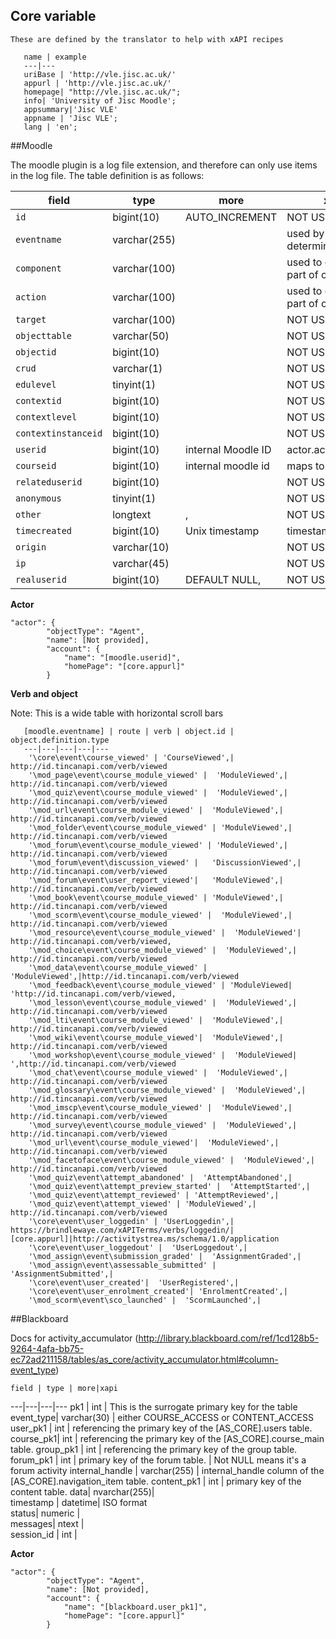 ## Core variable
```
These are defined by the translator to help with xAPI recipes

   name | example
   ---|---
   uriBase | 'http://vle.jisc.ac.uk/'
   appurl | 'http://vle.jisc.ac.uk/'
   homepage| "http://vle.jisc.ac.uk/";
   info| 'University of Jisc Moodle';
   appsummary|'Jisc VLE'
   appname | 'Jisc VLE';
   lang | 'en';
```

##Moodle

The moodle plugin is a log file extension, and therefore can only use items in the log file.  The table definition is as follows:


   field | type | more | xapi 
   ---|---|---|---
   `id` |bigint(10) |AUTO_INCREMENT | NOT USED
 `eventname`|  varchar(255) |  | used by plugin to determine verb
  `component`|  varchar(100)|  | used to construct part of object ID
  `action`|  varchar(100) |  | used to construct part of object ID
  `target`|  varchar(100)|  | NOT USED
  `objecttable` | varchar(50)|  | NOT USED
  `objectid` | bigint(10) | | NOT USED
  `crud` | varchar(1) | | NOT USED
  `edulevel` | tinyint(1) | | NOT USED
  `contextid`|  bigint(10)|  | NOT USED
  `contextlevel` | bigint(10)|  | NOT USED
  `contextinstanceid` | bigint(10)|  | NOT USED
  `userid` | bigint(10)|  internal Moodle ID| actor.account.name
  `courseid` | bigint(10) | internal moodle id | maps to courseid
  `relateduserid`|  bigint(10) |  | NOT USED
  `anonymous` | tinyint(1)|   | NOT USED
  `other`|  longtext| ,| NOT USED
  `timecreated` | bigint(10) | Unix timestamp | timestamp
  `origin`|  varchar(10)|  | NOT USED
  `ip` | varchar(45) |  | NOT USED
  `realuserid`|  bigint(10)|  DEFAULT NULL, | NOT USED

**Actor**
```
"actor": {
        "objectType": "Agent",
        "name": [Not provided],
        "account": {
            "name": "[moodle.userid]",
            "homePage": "[core.appurl]"
        }
```
**Verb and object**

Note: This is a wide table with horizontal scroll bars

       [moodle.eventname] | route | verb | object.id | object.definition.type
       ---|---|---|---|---
        '\core\event\course_viewed' | 'CourseViewed',| http://id.tincanapi.com/verb/viewed
        '\mod_page\event\course_module_viewed' |  'ModuleViewed',| http://id.tincanapi.com/verb/viewed
        '\mod_quiz\event\course_module_viewed' |  'ModuleViewed',| http://id.tincanapi.com/verb/viewed
        '\mod_url\event\course_module_viewed' |  'ModuleViewed',| http://id.tincanapi.com/verb/viewed
        '\mod_folder\event\course_module_viewed' | 'ModuleViewed',| http://id.tincanapi.com/verb/viewed
        '\mod_forum\event\course_module_viewed' | 'ModuleViewed',| http://id.tincanapi.com/verb/viewed
        '\mod_forum\event\discussion_viewed' |   'DiscussionViewed',| http://id.tincanapi.com/verb/viewed
        '\mod_forum\event\user_report_viewed'|   'ModuleViewed',| http://id.tincanapi.com/verb/viewed
        '\mod_book\event\course_module_viewed' | 'ModuleViewed',| http://id.tincanapi.com/verb/viewed
        '\mod_scorm\event\course_module_viewed' |  'ModuleViewed',| http://id.tincanapi.com/verb/viewed
        '\mod_resource\event\course_module_viewed' |  'ModuleViewed'| http://id.tincanapi.com/verb/viewed,
        '\mod_choice\event\course_module_viewed' |  'ModuleViewed',| http://id.tincanapi.com/verb/viewed
        '\mod_data\event\course_module_viewed' |  'ModuleViewed',|http://id.tincanapi.com/verb/viewed 
        '\mod_feedback\event\course_module_viewed' | 'ModuleViewed| 'http://id.tincanapi.com/verb/viewed,
        '\mod_lesson\event\course_module_viewed' |  'ModuleViewed',| http://id.tincanapi.com/verb/viewed
        '\mod_lti\event\course_module_viewed' |  'ModuleViewed',| http://id.tincanapi.com/verb/viewed
        '\mod_wiki\event\course_module_viewed'|  'ModuleViewed',| http://id.tincanapi.com/verb/viewed
        '\mod_workshop\event\course_module_viewed' |  'ModuleViewed| ',http://id.tincanapi.com/verb/viewed
        '\mod_chat\event\course_module_viewed' |  'ModuleViewed',| http://id.tincanapi.com/verb/viewed
        '\mod_glossary\event\course_module_viewed' |  'ModuleViewed',| http://id.tincanapi.com/verb/viewed
        '\mod_imscp\event\course_module_viewed' |  'ModuleViewed',| http://id.tincanapi.com/verb/viewed
        '\mod_survey\event\course_module_viewed' |  'ModuleViewed',| http://id.tincanapi.com/verb/viewed
        '\mod_url\event\course_module_viewed'|  'ModuleViewed',| http://id.tincanapi.com/verb/viewed
        '\mod_facetoface\event\course_module_viewed' |  'ModuleViewed',| http://id.tincanapi.com/verb/viewed
        '\mod_quiz\event\attempt_abandoned' |  'AttemptAbandoned',| 
        '\mod_quiz\event\attempt_preview_started' |  'AttemptStarted',| 
        '\mod_quiz\event\attempt_reviewed' | 'AttemptReviewed',| 
        '\mod_quiz\event\attempt_viewed' | 'ModuleViewed',| http://id.tincanapi.com/verb/viewed
        '\core\event\user_loggedin' | 'UserLoggedin',| https://brindlewaye.com/xAPITerms/verbs/loggedin/|[core.appurl]|http://activitystrea.ms/schema/1.0/application
        '\core\event\user_loggedout' |  'UserLoggedout',| 
        '\mod_assign\event\submission_graded' |  'AssignmentGraded',| 
        '\mod_assign\event\assessable_submitted' |  'AssignmentSubmitted',| 
        '\core\event\user_created'|  'UserRegistered',| 
        '\core\event\user_enrolment_created'| 'EnrolmentCreated',| 
        '\mod_scorm\event\sco_launched' |  'ScormLaunched',| 


##Blackboard

Docs for activity_accumulator
(http://library.blackboard.com/ref/1cd128b5-9264-4afa-bb75-ec72ad211158/tables/as_core/activity_accumulator.html#column-event_type)
    
    field | type | more|xapi
   ---|---|---|---
  pk1	  |  int		 |   This is the surrogate primary key for the table
  event_type| 	   varchar(30)	| 	either COURSE_ACCESS or CONTENT_ACCESS		
  user_pk1	|    int	| 	referencing the primary key of the [AS_CORE].users table. 
  course_pk1| 	int	|    referencing the primary key of the [AS_CORE].course_main table.
  group_pk1	 |   int	| 	referencing the primary key of the group table. 
  forum_pk1	 |   int	 |   primary key of the forum table. | Not NULL means it's a forum activity
  internal_handle	 |   varchar(255)	| internal_handle column of the [AS_CORE].navigation_item table. 
  content_pk1	 |   int	| 	primary key of the content table. 
  data| 	nvarchar(255)| 			
  timestamp	| datetime| ISO format	
  status| 	numeric	| 			
  messages| 	ntext	| 				
  session_id	| int	| 			

**Actor**
```
"actor": {
        "objectType": "Agent",
        "name": [Not provided],
        "account": {
            "name": "[blackboard.user_pk1]",
            "homePage": "[core.appurl]"
        }
```
